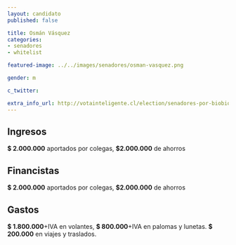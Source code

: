 ```yaml
---
layout: candidato
published: false

title: Osmán Vásquez
categories:
- senadores
- whitelist

featured-image: ../../images/senadores/osman-vasquez.png

gender: m

c_twitter: 

extra_info_url: http://votainteligente.cl/election/senadores-por-biobio-costa/osman-vasquez-varela
---
```



## Ingresos


**$ 2.000.000** aportados por colegas, **$2.000.000** de ahorros


## Financistas


**$ 2.000.000** aportados por colegas, **$2.000.000** de ahorros


## Gastos


**$ 1.800.000**+IVA en volantes, **$ 800.000**+IVA en palomas y lunetas. **$ 200.000** en viajes y traslados.

